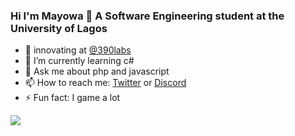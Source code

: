 ### Hi I'm Mayowa 👋 A Software Engineering student at the University of Lagos
 - 🔭 innovating at [@390labs](https://github.com/390labs)
 - 🌱 I’m currently learning c#
 - 💬 Ask me about php and javascript
 - 📫 How to reach me: [Twitter](https://twitter.com/Mayorwa_O) or [Discord](MaYGorwa#7963)
 - ⚡ Fun fact: I game a lot
<img src="https://github-readme-stats.vercel.app/api?username=Mayorwa&&show_icons=true&title_color=c4c4c4&icon_color=bb2acf&text_color=c4c4c4&bg_color=1a1a1a">
<!--
**Mayorwa/Mayorwa** is a ✨ _special_ ✨ repository because its `README.md` (this file) appears on your GitHub profile.

Here are some ideas to get you started:

- 🔭 I’m currently working on ...
- 🌱 I’m currently learning ...
- 👯 I’m looking to collaborate on ...
- 🤔 I’m looking for help with ...
- 💬 Ask me about ...
- 📫 How to reach me: ...
- 😄 Pronouns: ...
- ⚡ Fun fact: ...
-->
